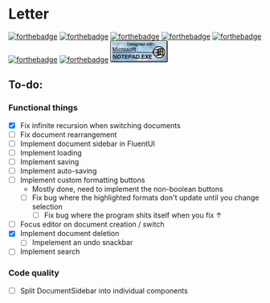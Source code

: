 # Letter

[![forthebadge](https://forthebadge.com/images/badges/powered-by-electricity.svg)](https://forthebadge.com)
[![forthebadge](https://forthebadge.com/images/badges/gluten-free.svg)](https://forthebadge.com)
[![forthebadge](https://forthebadge.com/images/badges/built-with-love.svg)](https://forthebadge.com)
[![forthebadge](https://forthebadge.com/images/badges/uses-html.svg)](https://forthebadge.com)
[![forthebadge](https://forthebadge.com/images/badges/contains-cat-gifs.svg)](https://forthebadge.com)
[![forthebadge](https://forthebadge.com/images/badges/uses-badges.svg)](https://forthebadge.com)
[![forthebadge](https://forthebadge.com/images/badges/compatibility-betamax.svg)](https://forthebadge.com)
![Designed with Notepad](https://raw.githubusercontent.com/HonbraDev/lettereditor/master/public/notepad.png)

## To-do:

### Functional things

- [x] Fix infinite recursion when switching documents
- [ ] Fix document rearrangement
- [ ] Implement document sidebar in FluentUI
- [ ] Implement loading
- [ ] Implement saving
- [ ] Implement auto-saving
- [ ] Implement custom formatting buttons
  - Mostly done, need to implement the non-boolean buttons
  - [ ] Fix bug where the highlighted formats don't update until you change selection
    - [ ] Fix bug where the program shits itself when you fix ↑
- [ ] Focus editor on document creation / switch
- [x] Implement document deletion
  - [ ] Impelement an undo snackbar
- [ ] Implement search

### Code quality

- [ ] Split DocumentSidebar into individual components
